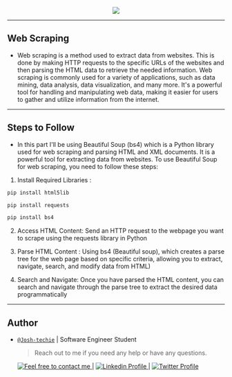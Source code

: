 <p align="center">
<img src ="https://www.techtodayinfo.com/wp-content/uploads/2020/01/Web-Scraping.jpg">
</p>

---

<h2> Web Scraping </h2>

- Web scraping is a method used to extract data from websites. This is done by making HTTP requests to the specific URLs of the websites and then parsing the HTML data to retrieve the needed information. Web scraping is commonly used for a variety of applications, such as data mining, data analysis, data visualization, and many more. It's a powerful tool for handling and manipulating web data, making it easier for users to gather and utilize information from the internet.

---

<h2> Steps to Follow </h2>

- In this part I'll be using Beautiful Soup (bs4) which is a Python library used for web scraping and parsing HTML and XML documents. It is a powerful tool for extracting data from websites. To use Beautiful Soup for web scraping, you need to follow these steps:

1. Install Required Libraries :

```python
pip install html5lib

pip install requests

pip install bs4
```

2. Access HTML Content: Send an HTTP request to the webpage you want to scrape using the requests library in Python

3. Parse HTML Content : Using bs4 (Beautiful soup), which creates a parse tree for the web page based on specific criteria, allowing you to extract, navigate, search, and modify data from HTML)

4. Search and Navigate: Once you have parsed the HTML content, you can search and navigate through the parse tree to extract the desired data programmatically

---

<h2> Author </h2>

- [`@Josh-techie`]() | Software Engineer Student

  > Reach out to me if you need any help or have any questions.

  <a href="mailto:youssef.abouyahia@e-polytechnique.ma">
  	<img alt="Feel free to contact me" src="https://img.shields.io/badge/-Ask_me_anything-blue?style=flat&logo=Gmail&logoColor=white&link=mailto:youssef.abouyahia@e-polytechnique.ma&color=3d85c6" />
  </a>
  <span> | </span>
    <a href="https://www.linkedin.com/in/youssef-abouyahia/">
        <img alt="Linkedin Profile" src="https://img.shields.io/badge/-Linkedin-0072b1?style=flat&logo=Linkedin&logoColor=white&link=https://www.linkedin.com/in/youssef-abouyahia/" />
    </a>
    <span> | </span>
    <a href="https://twitter.com/JoesephAb">
        <img alt="Twitter Profile" src="https://img.shields.io/badge/-Twitter-0072b1?style=flat&logo=Twitter&logoColor=white&link=https://twitter.com/JoesephAb&color=1DA1F2" />
    </a>
